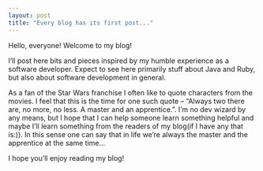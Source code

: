 ```yaml
---
layout: post
title: "Every blog has its first post..."
---
```


Hello, everyone! Welcome to my blog! 

I’ll post here bits and pieces inspired by my humble experience as a
software developer. Expect to see here primarily stuff about Java and
Ruby, but also about software development in general. 

As a fan of the Star Wars franchise I often like to quote characters
from the movies. I feel that this is the time for one such quote –
“Always two there are, no more, no less. A master and an
apprentice.”. I’m no dev wizard by any means, but I hope that I can
help someone learn something helpful and maybe I’ll learn something
from the readers of my blog(if I have any that is:)). In this sense
one can say that in life we’re always the master and the apprentice at
the same time… 

I hope you’ll enjoy reading my blog!
